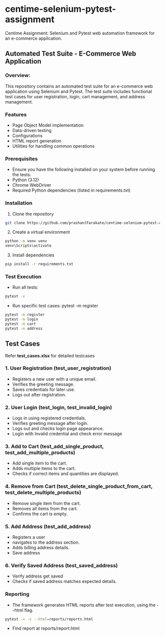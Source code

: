 # centime-selenium-pytest-assignment
Centime Assignment: Selenium and Pytest web automation framework for an e-commerce application.

## Automated Test Suite - E-Commerce Web Application

### Overview:
This repository contains an automated test suite for an e-commerce web application using Selenium and Pytest. The test suite includes functional test cases for user registration, login, cart management, and address management.

### Features
- Page Object Model implementation
- Data-driven testing
- Configurations
- HTML report generation
- Utilities for handling common operations

### Prerequisites
- Ensure you have the following installed on your system before running the tests:
- Python (3.12)
- Chrome WebDriver 
- Required Python dependencies (listed in requirements.txt)

### Installation
1. Clone the repository
```bash 
git clone https://github.com/prashantFarakate/centime-selenium-pytest-assignment
```

2. Create a virtual environment
```bash 
python -m venv venv 
venv\Scripts\activate
```
3. Install dependencies
```bash 
pip install -r requirements.txt
```

### Test Execution
- Run all tests: 
```bash 
pytest -v
```
- Run specific test cases: pytest -m register
```bash 
pytest -m register
pytest -m login
pytest -m cart
pytest -m address
```

## Test Cases
Refer **test_cases.xlsx** for detailed testcases
### 1. User Registration (test_user_registration)
- Registers a new user with a unique email.
- Verifies the greeting message.
- Saves credentials for later use.
- Logs out after registration.

### 2. User Login (test_login, test_invalid_login)
- Logs in using registered credentials.
- Verifies greeting message after login.
- Logs out and checks login page appearance.
- Login with Invalid credential and check error message

### 3. Add to Cart (test_add_single_product, test_add_multiple_products)
- Add single item to the cart.
- Adds multiple items to the cart.
- Checks if correct items and quantities are displayed.

### 4. Remove from Cart (test_delete_single_product_from_cart, test_delete_multiple_products)
- Remove single item from the cart.
- Removes all items from the cart.
- Confirms the cart is empty.

### 5. Add Address (test_add_address)
- Registers a user  
- navigates to the address section.
- Adds billing address details.
- Save address

### 6. Verify Saved Address (test_saved_address)
- Verify address get saved
- Checks if saved address matches expected details.

### Reporting
- The framework generates HTML reports after test execution, using the --html flag.
```bash 
pytest -v -s --html=reports/reports.html
```
- Find report at reports/report.html